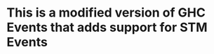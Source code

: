 This is a modified version of GHC Events that adds support for STM Events
============================
